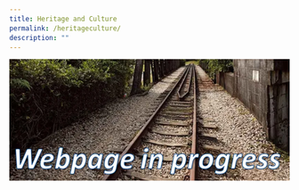```yaml
---
title: Heritage and Culture
permalink: /heritageculture/
description: ""
---
```


![Alt text for image on Isomer site](/images/webpageinprogress.png)